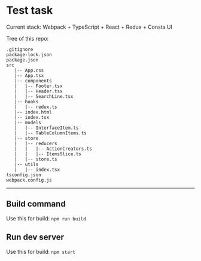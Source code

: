 # Test task
Current stack: Webpack + TypeScript + React + Redux + Consta UI

Tree of this repo:
```
.gitignore
package-lock.json
package.json
src
   |-- App.css
   |-- App.tsx
   |-- components
   |   |-- Footer.tsx
   |   |-- Header.tsx
   |   |-- SearchLine.tsx
   |-- hooks
   |   |-- redux.ts
   |-- index.html
   |-- index.tsx
   |-- models
   |   |-- InterfaceItem.ts
   |   |-- TableColumnItems.ts
   |-- store
   |   |-- reducers
   |   |   |-- ActionCreators.ts
   |   |   |-- ItemsSlice.ts
   |   |-- store.ts
   |-- utils
   |   |-- index.tsx
tsconfig.json
webpack.config.js

```
---

## Build command
Use this for build: `npm run build`

## Run dev server
Use this for build: `npm start`
